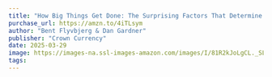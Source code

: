 ```yaml
---
title: "How Big Things Get Done: The Surprising Factors That Determine the Fate of Every Project, from Home Renovations to Space Exploration and Everything In Between"
purchase_url: https://amzn.to/4iTLsym
author: "Bent Flyvbjerg & Dan Gardner"
publisher: "Crown Currency"
date: 2025-03-29
image: https://images-na.ssl-images-amazon.com/images/I/81R2kJoLgCL._SL75_.jpg
tags:
---
```


